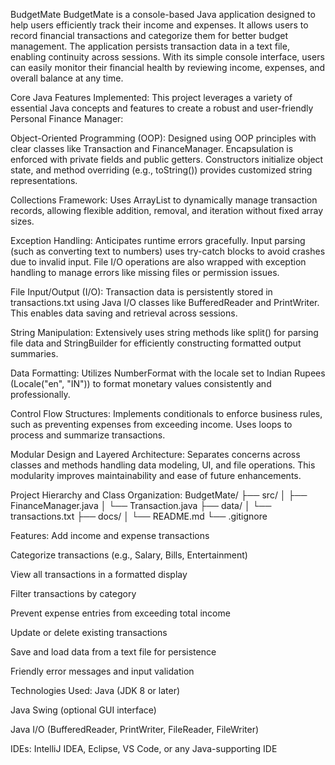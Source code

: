 BudgetMate
BudgetMate is a console-based Java application designed to help users efficiently track their income and expenses. It allows users to record financial transactions and categorize them for better budget management. The application persists transaction data in a text file, enabling continuity across sessions.
With its simple console interface, users can easily monitor their financial health by reviewing income, expenses, and overall balance at any time.


Core Java Features Implemented:
This project leverages a variety of essential Java concepts and features to create a robust and user-friendly Personal Finance Manager:

Object-Oriented Programming (OOP):
Designed using OOP principles with clear classes like Transaction and FinanceManager. Encapsulation is enforced with private fields and public getters. Constructors initialize object state, and method overriding (e.g., toString()) provides customized string representations.

Collections Framework:
Uses ArrayList to dynamically manage transaction records, allowing flexible addition, removal, and iteration without fixed array sizes.

Exception Handling:
Anticipates runtime errors gracefully. Input parsing (such as converting text to numbers) uses try-catch blocks to avoid crashes due to invalid input. File I/O operations are also wrapped with exception handling to manage errors like missing files or permission issues.

File Input/Output (I/O):
Transaction data is persistently stored in transactions.txt using Java I/O classes like BufferedReader and PrintWriter. This enables data saving and retrieval across sessions.

String Manipulation:
Extensively uses string methods like split() for parsing file data and StringBuilder for efficiently constructing formatted output summaries.

Data Formatting:
Utilizes NumberFormat with the locale set to Indian Rupees (Locale("en", "IN")) to format monetary values consistently and professionally.

Control Flow Structures:
Implements conditionals to enforce business rules, such as preventing expenses from exceeding income. Uses loops to process and summarize transactions.

Modular Design and Layered Architecture:
Separates concerns across classes and methods handling data modeling, UI, and file operations. This modularity improves maintainability and ease of future enhancements.



Project Hierarchy and Class Organization:
BudgetMate/
├── src/
│   ├── FinanceManager.java
│   └── Transaction.java
├── data/
│   └── transactions.txt
├── docs/
│   └── README.md
└── .gitignore



Features:
Add income and expense transactions

Categorize transactions (e.g., Salary, Bills, Entertainment)

View all transactions in a formatted display

Filter transactions by category

Prevent expense entries from exceeding total income

Update or delete existing transactions

Save and load data from a text file for persistence

Friendly error messages and input validation



Technologies Used:
Java (JDK 8 or later)

Java Swing (optional GUI interface)

Java I/O (BufferedReader, PrintWriter, FileReader, FileWriter)

IDEs: IntelliJ IDEA, Eclipse, VS Code, or any Java-supporting IDE
